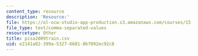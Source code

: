 ```yaml
---
content_type: resource
description: 'Resource:'
file: https://ol-ocw-studio-app-production.s3.amazonaws.com/courses/15-071-the-analytics-edge-spring-2017/e2141a02399a532766818b7092ec92c8_pisa2009train.csv
file_type: text/comma-separated-values
resourcetype: Other
title: pisa2009train.csv
uid: e2141a02-399a-5327-6681-8b7092ec92c8
---
```

